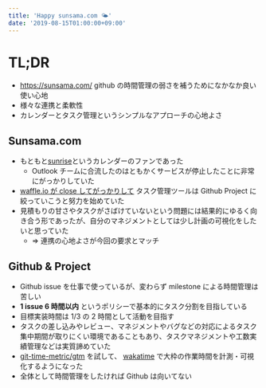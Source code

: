 ```yaml
---
title: 'Happy sunsama.com 🌤️'
date: '2019-08-15T01:00:00+09:00'
---
```


# TL;DR

- <https://sunsama.com/> github の時間管理の弱さを補うためになかなか良い使い心地
- 様々な連携と柔軟性
- カレンダーとタスク管理というシンプルなアプローチの心地よさ

## Sunsama.com

- もともと[sunrise](https://blog.sunrise.am/post/144196642739/its-almost-time-to-say-goodbye)というカレンダーのファンであった
  - Outlook チームに合流したのはともかくサービスが停止したことに非常にがっかりしていた
- [waffle.io が close してがっかりして](https://9renpoto.netlify.com/2019/05/26/goodbye-waffle-io/) タスク管理ツールは Github Project に絞っていこうと努力を始めていた
- 見積もりの甘さやタスクがさばけていないという問題には結果的にゆるく向き合う形であったが、自分のマネジメントとしては少し計画の可視化をしたいと思っていた
  - => 連携の心地よさが今回の要求とマッチ

## Github & Project

- Github issue を仕事で使っているが、変わらず milestone による時間管理は苦しい
- **1 issue 6 時間以内** というポリシーで基本的にタスク分割を目指している
- 目標実装時間は 1/3 の 2 時間として活動を目指す
- タスクの差し込みやレビュー、マネジメントやバグなどの対応によるタスク集中期間が取りにくい環境であることもあり、タスクマネジメントや工数実績管理などは実質諦めていた
- [git-time-metric/gtm](https://github.com/git-time-metric/gtm) を試して、 [wakatime](https://wakatime.com/@9renpoto) で大枠の作業時間を計測・可視化するようになった
- 全体として時間管理をしたければ Github は向いてない
